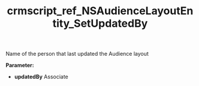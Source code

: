 ﻿---
title: crmscript_ref_NSAudienceLayoutEntity_SetUpdatedBy
description: NSAudienceLayoutEntity.SetUpdatedBy(Associate updatedBy)
intellisense: NSAudienceLayoutEntity.SetUpdatedBy
keywords: NSAudienceLayoutEntity, GetUpdatedBy
so.topic: reference
---

Name of the person that last updated the Audience layout

**Parameter:** 
 - **updatedBy** Associate


